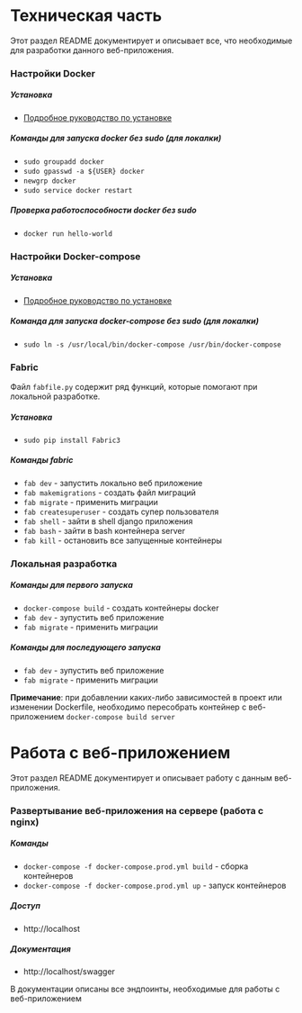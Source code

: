 Техническая часть
=====================

Этот раздел README документирует и описывает все, что необходимые для разработки данного веб-приложения.


### Настройки Docker

##### Установка

* [Подробное руководство по установке](https://docs.docker.com/install/linux/docker-ce/ubuntu/)

##### Команды для запуска docker без sudo (для локалки)

* `sudo groupadd docker`
* `sudo gpasswd -a ${USER} docker`
* `newgrp docker`
* `sudo service docker restart`

##### Проверка работоспособности docker без sudo

* `docker run hello-world`

### Настройки Docker-compose

##### Установка

* [Подробное руководство по установке](https://docs.docker.com/compose/install/)

##### Команда для запуска docker-compose без sudo (для локалки)

* `sudo ln -s /usr/local/bin/docker-compose /usr/bin/docker-compose`

### Fabric

Файл `fabfile.py` содержит ряд функций, которые помогают при локальной разработке.

##### Установка

* `sudo pip install Fabric3`

##### Команды fabric

* `fab dev` - запустить локально веб приложение
* `fab makemigrations` - создать файл миграций
* `fab migrate` - применить миграции
* `fab createsuperuser` - создать супер пользователя
* `fab shell` - зайти в shell django приложения
* `fab bash` - зайти в bash контейнера server
* `fab kill` - остановить все запущенные контейнеры

### Локальная разработка

##### Команды для первого запуска

* `docker-compose build` - создать контейнеры docker
* `fab dev` - зупустить веб приложение
* `fab migrate` - применить миграции

##### Команды для последующего запуска

* `fab dev` - зупустить веб приложение
* `fab migrate` - применить миграции

**Примечание**: при добавлении каких-либо зависимостей в проект или изменении Dockerfile, необходимо пересобрать контейнер с веб-приложением `docker-compose build server`

Работа с веб-приложением
=====================

Этот раздел README документирует и описывает работу с данным веб-приложения.

### Развертывание веб-приложения на сервере (работа с nginx)

##### Команды

* `docker-compose -f docker-compose.prod.yml build` - сборка контейнеров 
* `docker-compose -f docker-compose.prod.yml up` - запуск контейнеров 

##### Доступ

* http://localhost

##### Документация

* http://localhost/swagger

В документации описаны все эндпоинты, необходимые для работы с веб-приложением
